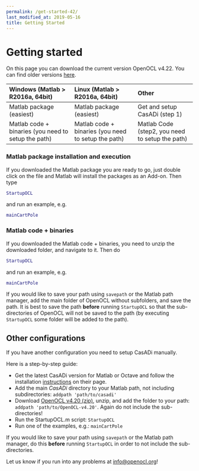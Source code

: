 ```yaml
---
permalink: /get-started-42/
last_modified_at: 2019-05-16
title: Getting Started
---
```


# Getting started

On this page you can download the current version OpenOCL v4.22. You can find older versions [here](https://github.com/OpenOCL/OpenOCL/releases).

| Windows (Matlab > R2016a, 64bit)   | Linux (Matlab > R2016a, 64bit)   | Other  |
|:----------|:--------|:---------|
| Matlab package (easiest) | Matlab package (easiest) | Get and setup CasADi (step 1) |
| Matlab code + binaries (you need to setup the path) | Matlab code + binaries (you need to setup the path) | Matlab Code (step2, you need to setup the path)  |

### Matlab package installation and execution

If you downloaded the Matlab package you are ready to go, just double click on the file and Matlab will install the packages as an Add-on.
Then type 

```m
StartupOCL
```

and run an example, e.g.

```m
mainCartPole
```

### Matlab code + binaries

If you downloaded the Matlab code + binaries, you need to unzip the downloaded folder, and navigate to it. Then do 

```m
StartupOCL
```

and run an example, e.g.

```m
mainCartPole
```

If you would like to save your path using `savepath` or the Matlab path manager, add the main folder of OpenOCL without subfolders, 
and save the path. It is best to save the path **before** running `StartupOCL` so that the sub-directories of OpenOCL will not be 
saved to the path (by executing `StartupOCL` some folder will be added to the path).

## Other configurations

If you have another configuration you need to setup CasADi manually.  

Here is a step-by-step guide:

* Get the latest CasADi version for Matlab or Octave and follow the installation [instructions](https://web.casadi.org/get/) on their page.
* Add the main *CasADi* directory to your Matlab path, not including subdirectories: `addpath 'path/to/casadi'`
* Download [OpenOCL v4.20 (zip)](https://github.com/OpenOCL/OpenOCL/archive/v4.20.zip), unzip, and add the folder to your path: `addpath 'path/to/OpenOCL-v4.20'`. Again do not include the sub-directories!
* Run the StartupOCL.m script: `StartupOCL`
* Run one of the examples, e.g.: `mainCartPole`

If you would like to save your path using `savepath` or the Matlab path manager, do this **before** running `StartupOCL` in order to not include the sub-directories.

Let us know if you run into any problems at info@openocl.org!



